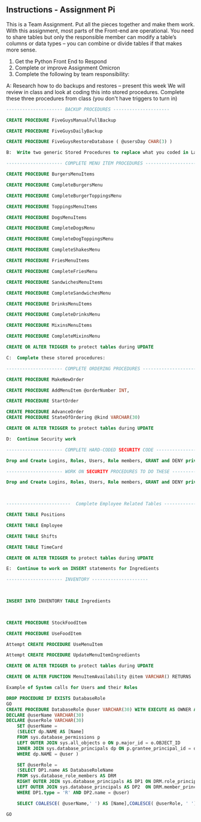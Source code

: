 

## Instructions - Assignment Pi
This is a Team Assignment.  Put all the pieces together and make them work.  With this assignment, most parts of the Front-end are operational.  You need to share tables but only the responsible member can modify a table’s columns or data types – you can combine or divide tables if that makes more sense.
1.  Get the Python Front End to Respond
2.  Complete or improve Assignment Omicron
3.  Complete the following by team responsibility:



A:  Research how to do backups and restores – present this week 
     We will review in class and look at coding this into stored procedures.
     Complete these three procedures from class (you don't have triggers to turn in)

```SQL
--------------------- BACKUP PROCEDURES ---------------------

CREATE PROCEDURE FiveGuysManualFullBackup

CREATE PROCEDURE FiveGuysDailyBackup

CREATE PROCEDURE FiveGuysRestoreDatabase ( @usersDay CHAR(3) )

B:  Write two generic Stored Procedures to replace what you coded in Lambda if that makes sense (it depends on your table structure)

--------------------- COMPLETE MENU ITEM PROCEDURES ---------------------

CREATE PROCEDURE BurgersMenuItems

CREATE PROCEDURE CompleteBurgersMenu

CREATE PROCEDURE CompleteBurgerToppingsMenu

CREATE PROCEDURE ToppingsMenuItems

CREATE PROCEDURE DogsMenuItems

CREATE PROCEDURE CompleteDogsMenu

CREATE PROCEDURE CompleteDogToppingsMenu

CREATE PROCEDURE CompleteShakesMenu

CREATE PROCEDURE FriesMenuItems

CREATE PROCEDURE CompleteFriesMenu

CREATE PROCEDURE SandwichesMenuItems

CREATE PROCEDURE CompleteSandwichesMenu

CREATE PROCEDURE DrinksMenuItems

CREATE PROCEDURE CompleteDrinksMenu

CREATE PROCEDURE MixinsMenuItems

CREATE PROCEDURE CompleteMixinsMenu

CREATE OR ALTER TRIGGER to protect tables during UPDATE

C:  Complete these stored procedures:

--------------------- COMPLETE ORDERING PROCEDURES ---------------------

CREATE PROCEDURE MakeNewOrder

CREATE PROCEDURE AddMenuItem @orderNumber INT,

CREATE PROCEDURE StartOrder

CREATE PROCEDURE AdvanceOrder
CREATE PROCEDURE StateOfOrdering @kind VARCHAR(30)

CREATE OR ALTER TRIGGER to protect tables during UPDATE

D:  Continue Security work

--------------------- COMPLETE HARD-CODED SECURITY CODE ---------------------

Drop and Create Logins, Roles, Users, Role members, GRANT and DENY privileges

--------------------- WORK ON SECURITY PROCEDURES TO DO THESE ---------------------

Drop and Create Logins, Roles, Users, Role members, GRANT and DENY privileges

 

------------------------  Complete Employee Related Tables ------------------------

CREATE TABLE Positions

CREATE TABLE Employee

CREATE TABLE Shifts

CREATE TABLE TimeCard

CREATE OR ALTER TRIGGER to protect tables during UPDATE

E:  Continue to work on INSERT statements for Ingredients

--------------------- INVENTORY ---------------------

 

INSERT INTO INVENTORY TABLE Ingredients

 

CREATE PROCEDURE StockFoodItem

CREATE PROCEDURE UseFoodItem

Attempt CREATE PROCEDURE UseMenuItem

Attempt CREATE PROCEDURE UpdateMenuItemIngredients

CREATE OR ALTER TRIGGER to protect tables during UPDATE

CREATE OR ALTER FUNCTION MenuItemAvailability @item VARCHAR() RETURNS

Example of System calls for Users and their Roles

DROP PROCEDURE IF EXISTS DatabaseRole
GO
CREATE PROCEDURE DatabaseRole @user VARCHAR(30) WITH EXECUTE AS OWNER AS 
DECLARE @userName VARCHAR(30)
DECLARE @userRole VARCHAR(30)
    SET @userName =
	(SELECT dp.NAME AS [Name] 
	FROM sys.database_permissions p
	LEFT OUTER JOIN sys.all_objects o ON p.major_id = o.OBJECT_ID
	INNER JOIN sys.database_principals dp ON p.grantee_principal_id = dp.principal_id
	WHERE dp.NAME = @user )

    SET @userRole =
	(SELECT DP1.name AS DatabaseRoleName 
	FROM sys.database_role_members AS DRM  
	RIGHT OUTER JOIN sys.database_principals AS DP1 ON DRM.role_principal_id = DP1.principal_id  
	LEFT OUTER JOIN sys.database_principals AS DP2  ON DRM.member_principal_id = DP2.principal_id  
	WHERE DP1.type = 'R' AND DP2.name = @user)

    SELECT COALESCE( @userName,' ') AS [Name],COALESCE( @userRole, ' ') AS [Role]

GO

```